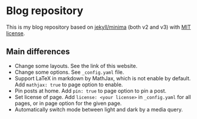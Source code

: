 # Blog repository

This is my blog repository based on
[jekyll/minima](https://github.com/jekyll/minima) (both v2 and v3) with
[MIT license](https://github.com/jekyll/minima/blob/master/LICENSE.txt).

## Main differences

* Change some layouts. See the link of this website.
* Change some options. See `_config.yaml` file.
* Support LaTeX in markdown by MathJax, which is not enable by default.
  Add `mathjax: true` to page option to enable.
* Pin posts at home. Add `pin: true` to page option to pin a post.
* Set license of page. Add `license: <your license>` in `_config.yaml`
  for all pages, or in page option for the given page.
* Automatically switch mode between light and dark by a media query.
